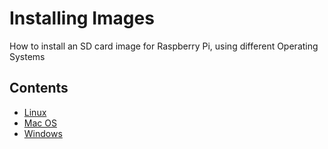 # Installing Images

How to install an SD card image for Raspberry Pi, using different Operating Systems

## Contents

- [Linux](linux.md)
- [Mac OS](mac.md)
- [Windows](windows.md)
